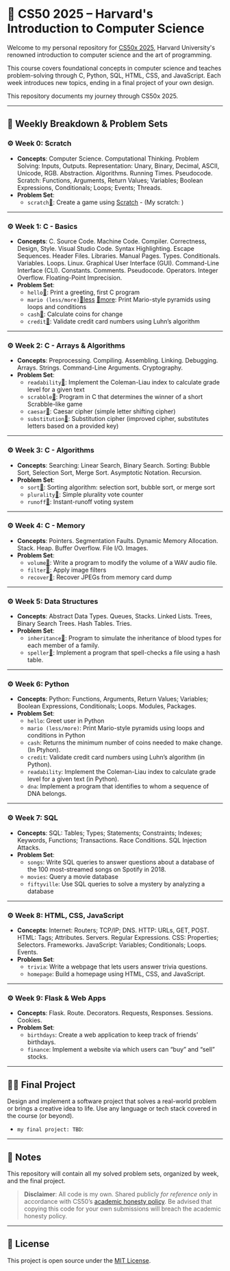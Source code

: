 # 📘 CS50 2025 – Harvard's Introduction to Computer Science

Welcome to my personal repository for [CS50x 2025](https://cs50.harvard.edu/x/), Harvard University's renowned introduction to computer science and the art of programming. 

This course covers foundational concepts in computer science and teaches problem-solving through C, Python, SQL, HTML, CSS, and JavaScript. Each week introduces new topics, ending in a final project of your own design.

This repository documents my journey through CS50x 2025.

---

## 📅 Weekly Breakdown & Problem Sets

### ⚙️ Week 0: **Scratch**
- **Concepts**: Computer Science. Computational Thinking. Problem Solving: Inputs, Outputs. Representation: Unary, Binary, Decimal, ASCII, Unicode, RGB. Abstraction. Algorithms. Running Times. Pseudocode. Scratch: Functions, Arguments, Return Values; Variables; Boolean Expressions, Conditionals; Loops; Events; Threads.
- **Problem Set**:
  - `scratch`[🔗](https://scratch.mit.edu/projects/1166590737): Create a game using [Scratch](https://scratch.mit.edu/) - (My scratch: ) 

---

### ⚙️ Week 1: **C - Basics**
- **Concepts**: C. Source Code. Machine Code. Compiler. Correctness, Design, Style. Visual Studio Code. Syntax Highlighting. Escape Sequences. Header Files. Libraries. Manual Pages. Types. Conditionals. Variables. Loops. Linux. Graphical User Interface (GUI). Command-Line Interface (CLI). Constants. Comments. Pseudocode. Operators. Integer Overflow. Floating-Point Imprecision.
- **Problem Set**:
  - `hello`[🔗](https://github.com/Encore72/CS50-2025-fullcourse/blob/main/Week%201%20C%20-%20Basics/world/hello.c): Print a greeting, first C program
  - `mario (less/more)`[🔗less](https://github.com/Encore72/CS50-2025-fullcourse/blob/main/Week%201%20C%20-%20Basics/mario-less/mario.c) [🔗more](https://github.com/Encore72/CS50-2025-fullcourse/blob/main/Week%201%20C%20-%20Basics/mario-more/mario.c): Print Mario-style pyramids using loops and conditions
  - `cash`[🔗](https://github.com/Encore72/CS50-2025-fullcourse/tree/main/Week%201%20C%20-%20Basics/cash): Calculate coins for change
  - `credit`[🔗](https://github.com/Encore72/CS50-2025-fullcourse/tree/main/Week%201%20C%20-%20Basics/credit): Validate credit card numbers using Luhn’s algorithm

---

### ⚙️ Week 2: **C - Arrays & Algorithms**
- **Concepts**: Preprocessing. Compiling. Assembling. Linking. Debugging. Arrays. Strings. Command-Line Arguments. Cryptography.
- **Problem Set**:
  - `readability`[🔗](https://github.com/Encore72/CS50-2025-fullcourse/blob/main/Week%202%20C%20-%20Arrays%20%26%20Algorithms/readability/readability.c): Implement the Coleman-Liau index to calculate grade level for a given text
  - `scrabble`[🔗](https://github.com/Encore72/CS50-2025-fullcourse/blob/main/Week%202%20C%20-%20Arrays%20%26%20Algorithms/scrabble/scrabble.c): Program in C that determines the winner of a short Scrabble-like game
  - `caesar`[🔗](https://github.com/Encore72/CS50-2025-fullcourse/blob/main/Week%202%20C%20-%20Arrays%20%26%20Algorithms/caesar/caesar.c): Caesar cipher (simple letter shifting cipher)
  - `substitution`[🔗](https://github.com/Encore72/CS50-2025-fullcourse/blob/main/Week%202%20C%20-%20Arrays%20%26%20Algorithms/substitution/substitution.c): Substitution cipher (improved cipher, substitutes letters based on a provided key)

---

### ⚙️ Week 3: **C - Algorithms**
- **Concepts**: Searching: Linear Search, Binary Search. Sorting: Bubble Sort, Selection Sort, Merge Sort. Asymptotic Notation. Recursion.
- **Problem Set**:
  - `sort`[🔗](https://github.com/Encore72/CS50-2025-fullcourse/tree/main/Week%203%20C%20-%20Algorithms/sort): Sorting algorithm: selection sort, bubble sort, or merge sort
  - `plurality`[🔗](https://github.com/Encore72/CS50-2025-fullcourse/blob/main/Week%203%20C%20-%20Algorithms/plurality/plurality.c): Simple plurality vote counter
  - `runoff`[🔗](https://github.com/Encore72/CS50-2025-fullcourse/blob/main/Week%203%20C%20-%20Algorithms/runoff/runoff.c): Instant-runoff voting system

---

### ⚙️ Week 4: **C - Memory**
- **Concepts**: Pointers. Segmentation Faults. Dynamic Memory Allocation. Stack. Heap. Buffer Overflow. File I/O. Images.
- **Problem Set**:
  - `volume`[🔗](https://github.com/Encore72/CS50-2025-fullcourse/blob/main/Week%204%20C%20-%20Memory/volume/volume.c): Write a program to modify the volume of a WAV audio file.
  - `filter`[🔗](https://github.com/Encore72/CS50-2025-fullcourse/tree/main/Week%204%20C%20-%20Memory/filter-less): Apply image filters
  - `recover`[🔗](https://github.com/Encore72/CS50-2025-fullcourse/blob/main/Week%204%20C%20-%20Memory/recover/recover.c): Recover JPEGs from memory card dump

---

### ⚙️ Week 5: **Data Structures**
- **Concepts**: Abstract Data Types. Queues, Stacks. Linked Lists. Trees, Binary Search Trees. Hash Tables. Tries.
- **Problem Set**:
  - `inheritance`[🔗](https://github.com/Encore72/CS50-2025-fullcourse/blob/main/Week%205%20C%20-%20Data%20Structures/inheritance/inheritance.c): Program to simulate the inheritance of blood types for each member of a family.
  - `speller`[🔗](https://github.com/Encore72/CS50-2025-fullcourse/tree/main/Week%205%20C%20-%20Data%20Structures/speller): Implement a program that spell-checks a file using a hash table.

---

### ⚙️ Week 6: **Python**
- **Concepts**: Python: Functions, Arguments, Return Values; Variables; Boolean Expressions, Conditionals; Loops. Modules, Packages.
- **Problem Set**:
  - `hello`: Greet user in Python
  - `mario (less/more)`: Print Mario-style pyramids using loops and conditions in Python
  - `cash`:  Returns the minimum number of coins needed to make change. (In Ptyhon).
  - `credit`: Validate credit card numbers using Luhn’s algorithm (in Python).
  - `readability`: Implement the Coleman-Liau index to calculate grade level for a given text (in Python).
  - `dna`: Implement a program that identifies to whom a sequence of DNA belongs.

---

### ⚙️ Week 7: **SQL**
- **Concepts**: SQL: Tables; Types; Statements; Constraints; Indexes; Keywords, Functions; Transactions. Race Conditions. SQL Injection Attacks.
- **Problem Set**:
  - `songs`: Write SQL queries to answer questions about a database of the 100 most-streamed songs on Spotify in 2018.
  - `movies`: Query a movie database
  - `fiftyville`: Use SQL queries to solve a mystery by analyzing a database

---

### ⚙️ Week 8: **HTML, CSS, JavaScript**
- **Concepts**: Internet: Routers; TCP/IP; DNS. HTTP: URLs, GET, POST. HTML: Tags; Attributes. Servers. Regular Expressions. CSS: Properties; Selectors. Frameworks. JavaScript: Variables; Conditionals; Loops. Events.
- **Problem Set**:
  - `trivia`: Write a webpage that lets users answer trivia questions.
  - `homepage`: Build a homepage using HTML, CSS, and JavaScript.

---

### ⚙️ Week 9: **Flask & Web Apps**
- **Concepts**: Flask. Route. Decorators. Requests, Responses. Sessions. Cookies.
- **Problem Set**:
  - `birthdays`: Create a web application to keep track of friends’ birthdays.
  - `finance`: Implement a website via which users can “buy” and “sell” stocks.

---

## 🧑‍💻 Final Project
Design and implement a software project that solves a real-world problem or brings a creative idea to life. Use any language or tech stack covered in the course (or beyond).
  - `my final project: TBD`:

---

## 📝 Notes
This repository will contain all my solved problem sets, organized by week, and the final project.

> **Disclaimer**: All code is my own. Shared publicly *for reference only* in accordance with CS50’s [academic honesty policy](https://cs50.harvard.edu/x/honesty/). Be advised that copying this code for your own submissions will breach the academic honesty policy.

---

## 📎 License
This project is open source under the [MIT License](LICENSE).

